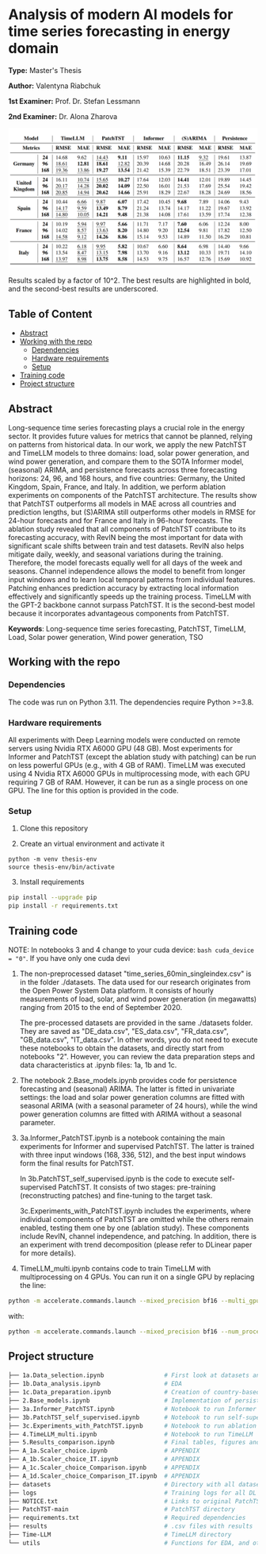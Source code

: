 # Analysis of modern AI models for time series forecasting in energy domain

**Type:** Master's Thesis 

**Author:** Valentyna Riabchuk

**1st Examiner:** Prof. Dr. Stefan Lessmann 

**2nd Examiner:** Dr. Alona Zharova 


![results](results/Results_table.png)

Results scaled by a factor of 10^2. The best results are highlighted in bold, and the second-best results are underscored.

## Table of Content

- [Abstract](#abstract)
- [Working with the repo](#Working-with-the-repo)
    - [Dependencies](#Dependencies)
    - [Hardware requirements](#hardware-requirements)
    - [Setup](#Setup)
- [Training code](#Training-code)
- [Project structure](-Project-structure)

## Abstract

Long-sequence time series forecasting plays a crucial role in the energy sector. It provides future values for metrics that cannot be planned, relying on patterns from historical data. In our work, we apply the new PatchTST and TimeLLM models to three domains: load, solar power generation, and wind power generation, and compare them to the SOTA Informer model, (seasonal) ARIMA, and persistence forecasts across three forecasting horizons: 24, 96, and 168 hours, and five countries: Germany, the United Kingdom, Spain, France, and Italy. In addition, we perform ablation experiments on components of the PatchTST architecture. 
The results show that PatchTST outperforms all models in MAE across all countries and prediction lengths, but (S)ARIMA still outperforms other models in RMSE for 24-hour forecasts and for France and Italy in 96-hour forecasts. The ablation study revealed that all components of PatchTST contribute to its forecasting accuracy, with RevIN being the most important for data with significant scale shifts between train and test datasets. RevIN also helps mitigate daily, weekly, and seasonal variations during the training. Therefore, the model forecasts equally well for all days of the week and seasons. Channel independence allows the model to benefit from longer input windows and to learn local temporal patterns from individual features. Patching enhances prediction accuracy by extracting local information effectively and significantly speeds up the training process. TimeLLM with the GPT-2 backbone cannot surpass PatchTST. It is the second-best model because it incorporates advantageous components from PatchTST.

**Keywords**: Long-sequence time series forecasting, PatchTST, TimeLLM, Load, Solar power generation, Wind power generation, TSO

## Working with the repo

### Dependencies

The code was run on Python 3.11. The dependencies require Python >=3.8.

### Hardware requirements

All experiments with Deep Learning models were conducted on remote servers using Nvidia RTX A6000 GPU (48 GB). Most experiments for Informer and PatchTST (except the ablation study with patching) can be run on less powerful GPUs (e.g., with 4 GB of RAM).
TimeLLM was executed using 4 Nvidia RTX A6000 GPUs in multiprocessing mode, with each GPU requiring 7 GB of RAM. However, it can be run as a single process on one GPU. The line for this option is provided in the code.

### Setup

1. Clone this repository

2. Create an virtual environment and activate it
```
python -m venv thesis-env
source thesis-env/bin/activate
```

3. Install requirements
```bash
pip install --upgrade pip
pip install -r requirements.txt
```

## Training code 

NOTE: In notebooks 3 and 4 change to your cuda device: ```bash cuda_device = "0"```. If you have only one cuda devi

1. The non-preprocessed dataset "time_series_60min_singleindex.csv" is in the folder ./datasets. The data used for our research originates from the Open Power System Data platform. It consists of hourly measurements of load, solar, and wind power generation (in megawatts) ranging from 2015 to the end of September 2020. 

    The pre-processed datasets are provided in the same ./datasets folder. They are saved as "DE_data.csv", "ES_data.csv", "FR_data.csv", "GB_data.csv", "IT_data.csv". In other words, you do not need to execute these notebooks to obtain the datasets, and directly start from notebooks "2". However, you can review the data preparation steps and data characteristics at .ipynb files: 1a, 1b and 1c.

2. The notebook 2.Base_models.ipynb provides code for persistence forecasting and (seasonal) ARIMA. The latter is fitted in univariate settings: the load and solar power generation columns are fitted with seasonal ARIMA (with a seasonal parameter of 24 hours), while the wind power generation columns are fitted with ARIMA without a seasonal parameter.

3. 3a.Informer_PatchTST.ipynb is a notebook containing the main experiments for Informer and supervised PatchTST. The latter is trained with three input windows (168, 336, 512), and the best input windows form the final results for PatchTST.

    In 3b.PatchTST_self_supervised.ipynb is the code to execute self-supervised PatchTST. It consists of two stages: pre-training (reconstructing patches) and fine-tuning to the target task.

    3c.Experiments_with_PatchTST.ipynb includes the experiments, where individual components of PatchTST are omitted while the others remain enabled, testing them one by one (ablation study). These components include RevIN, channel independence, and patching. In addition, there is an experiment with trend decomposition (please refer to DLinear paper for more details).

4. TimeLLM_multi.ipynb contains code to train TimeLLM with multiprocessing on 4 GPUs. You can run it on a single GPU by replacing the line:

```bash
python -m accelerate.commands.launch --mixed_precision bf16 --multi_gpu --num_processes=4 --num_machines 1 --dynamo_backend "no"  --main_process_port "01025" ./Time-LLM/run_main.py \
```

with:

```bash
python -m accelerate.commands.launch --mixed_precision bf16 --num_processes=1 --num_machines 1 --dynamo_backend "no" --main_process_port "01025" ./Time-LLM/run_main.py \
```

## Project structure

```bash
├── 1a.Data_selection.ipynb                 # First look at datasets and first data preparation steps (e.g. missing values imputation)
├── 1b.Data_analysis.ipynb                  # EDA
├── 1c.Data_preparation.ipynb               # Creation of country-based datasets
├── 2.Base_models.ipynb                     # Implementation of persistence forecast and (seasonal) ARIMA
├── 3a.Informer_PatchTST.ipynb              # Notebook to run Informer and supervised PatchTST
├── 3b.PatchTST_self_supervised.ipynb       # Notebook to run self-supervised PatchTST 
├── 3c.Experiments_with_PatchTST.ipynb      # Notebook to run ablation study + TS trend decomposition
├── 4.TimeLLM_multi.ipynb                   # Notebook to run TimeLLM 
├── 5.Results_comparison.ipynb              # Final tables, figures and calculations
├── A_1a.Scaler_choice.ipynb                # APPENDIX
├── A_1b.Scaler_choice_IT.ipynb             # APPENDIX
├── A_1c.Scaler_choice_Comparison.ipynb     # APPENDIX
├── A_1d.Scaler_choice_Comparison_IT.ipynb  # APPENDIX
├── datasets                                # Directory with all datasets
├── logs                                    # Training logs for all DL models
├── NOTICE.txt                              # Links to original PatchTST and TimeLLM folders
├── PatchTST-main                           # PatchTST directory 
├── requirements.txt                        # Required dependencies
├── results                                 # .csv files with results 
├── Time-LLM                                # TimeLLM directory 
└── utils                                   # Functions for EDA, and other helper functions
```
